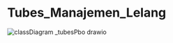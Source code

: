 # Tubes_Manajemen_Lelang
![classDiagram _tubesPbo drawio](https://github.com/user-attachments/assets/6c2a559f-a3e1-4325-b3b2-935a2f4c4e86)
